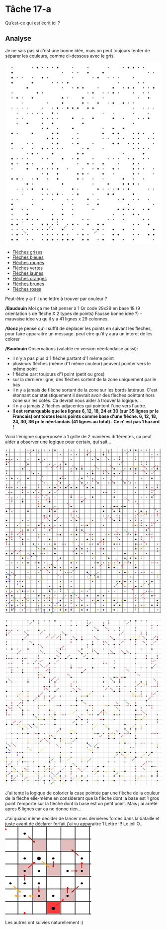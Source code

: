 # Tâche 17-a

Qu’est-ce qui est écrit ici ?

## Analyse

Je ne sais pas si c'est une bonne idée, mais on peut toujours tenter de séparer les couleurs, comme ci-dessous avec le gris.

![Grey](17-Grey.jpg)

* [Flèches grises](17-Grey.jpg)
* [Flèches bleues](17-Blue.jpg)
* [Flèches rouges](17-Red.jpg)
* [Flèches vertes](17-Green.jpg)
* [Flèches jaunes](17-Yellow.jpg)
* [Flèches oranges](17-Orange.jpg)
* [Flèches brunes](17-Brown.jpg)
* [Flèches roses](17-Pink.jpg)

Peut-être y a-t'il une lettre à trouver par couleur ?

**/Baudouin**
Moi ça me fait penser à 1 Qr code 29x29 en base 18 (9 orientation s de flèche X 2 types de points) 
Fausse bonne idée ?) - mauvaise idee vu qu il y a 41 lignes x 29 colonnes.

**/Gonz**
je pense qu'il suffit de deplacer les points en suivant les fleches, pour faire apparaitre un message. peut etre qu'il y aura un interet de les colorer 

**/Baudouin**
Observations (valable en version néerlandaise aussi):
- il n'y a pas plus d'1 flèche partant d'1 même point
- plusieurs flèches (même d'1 même couleur) peuvent pointer vers le même point
- 1 flèche part toujours d'1 point (petit ou gros)
- sur la derniere ligne, des flèches sortent de la zone uniquement par le bas
- il n y a jamais de flèche sortant de la zone sur les bords latéraux. C'est étonnant car statistiquement il devrait avoir des flèches pointant hors zone sur les cotés. Ca devrait nous aider à trouver la logique...
- il n y a jamais 2 flèches adjacentes qui pointent l'une vers l'autre.
- **Il  est remarquable que les lignes 6, 12, 18, 24 et 30 (sur 35 lignes pr le Francais) ont toutes leurs points comme base d'une flèche. 6, 12, 18, 24, 30, 36 pr le néerlandais (41 lignes au total) . Ce n' est pas 1 hazard !**

Voici l'énigme supperposée a 1 grille de 2 manières différentes, ca peut aider a observer une logique pour certain, qui sait...

![grille1](17-grilleautour.jpg)

![grille2](17-grillecentree.jpg)

J'ai tenté la logique de colorier la case pointée par une flèche de la couleur de la flèche elle-même en considerant que la flèche dont la base est 1 gros point l'emporte sur la flèche dont la base est un petit point. Mais j ai arrêté apres 6 lignes car ca ne donne rien...

J'ai quand même décider de lancer mes dernières forces dans la bataille et juste avant de déclarer forfait j'ai vu apparaitre 1 Lettre !!! Le joli O...
![PremiereLettre](17-lettre1.png)


Les autres ont suivies naturellement :)

